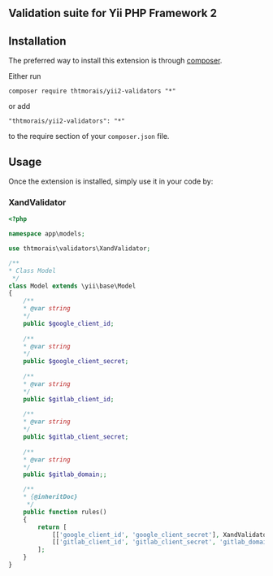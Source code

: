 Validation suite for Yii PHP Framework 2
---

Installation
---

The preferred way to install this extension is through [composer](http://getcomposer.org/download/).

Either run

```
composer require thtmorais/yii2-validators "*"
```

or add

```
"thtmorais/yii2-validators": "*"
```

to the require section of your `composer.json` file.


Usage
-----

Once the extension is installed, simply use it in your code by:

### XandValidator

```php
<?php

namespace app\models;

use thtmorais\validators\XandValidator;

/**
* Class Model
 */
class Model extends \yii\base\Model
{
    /**
    * @var string
    */
    public $google_client_id;
    
    /**
    * @var string
    */
    public $google_client_secret;
    
    /**
    * @var string
    */
    public $gitlab_client_id;
    
    /**
    * @var string
    */
    public $gitlab_client_secret;
    
    /**
    * @var string
    */
    public $gitlab_domain;;

    /**
    * {@inheritDoc}
     */
    public function rules()
    {
        return [
            [['google_client_id', 'google_client_secret'], XandValidator::class, 'fields' => ['google_client_id', 'google_client_secret']],
            [['gitlab_client_id', 'gitlab_client_secret', 'gitlab_domain'], XandValidator::class, 'fields' => ['gitlab_client_id', 'gitlab_client_secret', 'gitlab_domain']],
        ];
    }
}
```
